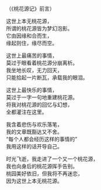 （《桃花源记》前言）  
  
这世上本无桃花源，  
所谓的桃花源皆为梦幻泡影。  
它由因缘和合而生，  
缘起则住，缘尽而空。  
  
这世上最痛苦的事情，  
莫过于眼看着桃花源分崩离析。  
我坐地长叹，无力回天，  
只能拾起一片断瓦，承载我的眼泪。  
  
这世上最快乐的事情，  
莫过于一字一句地重建桃花源。  
将我对桃花源的回忆与幻想，  
全都灌注在这里。  
  
我含着悲伤与欢乐落笔，  
我的文章既豁达又不舍。  
“每个人都会经历这样的事情的”  
我用这样的话开导自己。  
  
时光飞逝，我走进了一个又一个桃花源，  
我也向身后的桃花源挥手告别。  
桃园美好依旧，但我将不再迷恋，  
因为这世上本无桃花源。  
